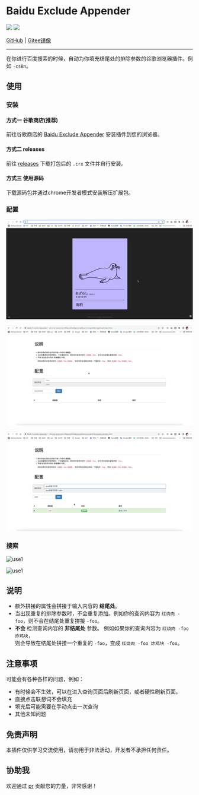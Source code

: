 # Baidu Exclude Appender
[![](https://img.shields.io/chrome-web-store/v/fdanehilpddgjmmngflpecmmmgmkfjmn)](https://chrome.google.com/webstore/detail/baidu-exclude-appender/fdanehilpddgjmmngflpecmmmgmkfjmn)
[![](https://img.shields.io/chrome-web-store/price/fdanehilpddgjmmngflpecmmmgmkfjmn)](https://chrome.google.com/webstore/detail/baidu-exclude-appender/fdanehilpddgjmmngflpecmmmgmkfjmn)

[GitHub](https://github.com/ForteScarlet/baidu-exclude-appender) | [Gitee镜像](https://gitee.com/ForteScarlet/baidu-exclude-appender)

<hr />

在你进行百度搜索的时候，自动为你填充结尾处的排除参数的谷歌浏览器插件。例如 `-csBn`。

## 使用
### 安装
#### 方式一 谷歌商店(推荐)
前往谷歌商店的 [Baidu Exclude Appender](https://chrome.google.com/webstore/detail/baidu-exclude-appender/fdanehilpddgjmmngflpecmmmgmkfjmn/related?hl=zh-CN)
安装插件到您的浏览器。

#### 方式二 releases
前往 [releases](https://github.com/ForteScarlet/baidu-exclude-appender/releases) 下载打包后的 `.crx` 文件并自行安装。


#### 方式三 使用源码
下载源码包并通过chrome开发者模式安装解压扩展包。


### 配置
![option1](.github/readme/option_1.gif)


![option1](.github/readme/option_2.gif)


![option1](.github/readme/option_3.gif)

### 搜索
![use1](.github/readme/use_1.gif)


![use1](.github/readme/use_2.gif)

## 说明
- 额外拼接的属性会拼接于输入内容的 **结尾处**。
- 当出现重复的排除参数时，不会重复添加。例如你的查询内容为 `红烧肉 -foo`，则不会在结尾处重复拼接 `-foo`。 
- **不会** 检测查询内容的 **非结尾处** 参数。
  例如如果你的查询内容为 `红烧肉 -foo 炸鸡块`，<br/>
  则会导致在结尾处拼接一个重复的 `-foo`，变成 `红烧肉 -foo 炸鸡块 -foo`。

## 注意事项
可能会有各种各样的问题，例如：
- 有时候会不生效，可以在进入查询页面后刷新页面，或者硬性刷新页面。
- 直接点击联想词不会填充
- 填充后可能需要在手动点击一次查询
- 其他未知问题


## 免责声明
本插件仅供学习交流使用，请勿用于非法活动，开发者不承担任何责任。


## 协助我
欢迎通过 [pr](https://github.com/ForteScarlet/baidu-exclude-appender/pulls) 贡献您的力量，非常感谢！